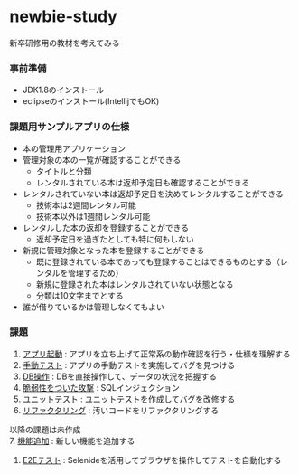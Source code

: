 # newbie-study
新卒研修用の教材を考えてみる

### 事前準備

* JDK1.8のインストール
* eclipseのインストール(IntellijでもOK)


### 課題用サンプルアプリの仕様

* 本の管理用アプリケーション
* 管理対象の本の一覧が確認することができる
  - タイトルと分類
  - レンタルされている本は返却予定日も確認することができる
* レンタルされていない本は返却予定日を決めてレンタルすることができる
  - 技術本は2週間レンタル可能
  - 技術本以外は1週間レンタル可能
* レンタルした本の返却を登録することができる
  - 返却予定日を過ぎたとしても特に何もしない
* 新規に管理対象となった本を登録することができる
  - 既に登録されている本であっても登録することはできるものとする（レンタルを管理するため）
  - 新規に登録された本はレンタルされていない状態となる
  - 分類は10文字までとする
* 誰が借りているかは管理しなくてもよい

### 課題

1. [アプリ起動](issue/issue_preparation.md) : アプリを立ち上げて正常系の動作確認を行う・仕様を理解する
1. [手動テスト](issue/issue_manualtest.md) : アプリの手動テストを実施してバグを見つける
1. [DB操作](issue/issue_dbconnect.md) : DBを直接操作して、データの状況を把握する
1. [脆弱性をついた攻撃](issue/issue_attack.md) : SQLインジェクション
1. [ユニットテスト](issue/issue_unittest.md) : ユニットテストを作成してバグを改修する
1. [リファクタリング](issue/issue_refactoring.md) : 汚いコードをリファクタリングする


以降の課題は未作成  
7. [機能追加]() : 新しい機能を追加する
1. [E2Eテスト]() : Selenideを活用してブラウザを操作してテストを自動化する
